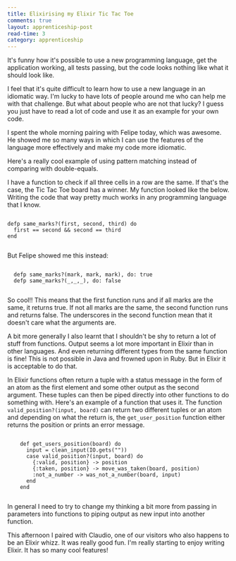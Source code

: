 ```yaml
---
title: Elixirising my Elixir Tic Tac Toe
comments: true
layout: apprenticeship-post
read-time: 3
category: apprenticeship
---
```


It's funny how it's possible to use a new programming language, get the application working, all tests passing, but the code looks nothing like what it should look like.

<!--break-->

I feel that it's quite difficult to learn how to use a new language in an idiomatic way. I'm lucky to have lots of people around me who can help me with that challenge. But what about people who are not that lucky? I guess you just have to read a lot of code and use it as an example for your own code.

I spent the whole morning pairing with Felipe today, which was awesome. He showed me so many ways in which I can use the features of the language more effectively and make my code more idiomatic.

Here's a really cool example of using pattern matching instead of comparing with double-equals.

I have a function to check if all three cells in a row are the same. If that's the case, the Tic Tac Toe board has a winner. My function looked like the below. Writing the code that way pretty much works in any programming language that I know.

<pre><code class="language-ruby">
defp same_marks?(first, second, third) do
  first == second && second == third
end

</code></pre>

But Felipe showed me this instead:

<pre><code class="language-ruby">
  defp same_marks?(mark, mark, mark), do: true
  defp same_marks?(_,_,_), do: false

</code></pre>

So cool!! This means that the first function runs and if all marks are the same, it returns true. If not all marks are the same, the second function runs and returns false. The underscores in the second function mean that it doesn't care what the arguments are.

A bit more generally I also learnt that I shouldn't be shy to return a lot of stuff from functions. Output seems a lot more important in Elixir than in other languages. And even returning different types from the same function is fine! This is not possible in Java and frowned upon in Ruby. But in Elixir it is acceptable to do that. 

In Elixir functions often return a tuple with a status message in the form of an atom as the first element and some other output as the second argument. These tuples can then be piped directly into other functions to do something with. Here's an example of a function that uses it. The function `valid_position?(input, board)` can return two different tuples or an atom and depending on what the return is, the `get_user_position` function either returns the position or prints an error message.

<pre><code class="language-ruby">
    def get_users_position(board) do
      input = clean_input(IO.gets(""))
      case valid_position?(input, board) do
        {:valid, position} -> position
        {:taken, position} -> move_was_taken(board, position)
        :not_a_number -> was_not_a_number(board, input)
      end
    end

</code></pre>

In general I need to try to change my thinking a bit more from passing in parameters into functions to piping output as new input into another function.

This afternoon I paired with Claudio, one of our visitors who also happens to be an Elixir whizz. It was really good fun. I'm really starting to enjoy writing Elixir. It has so many cool features!



